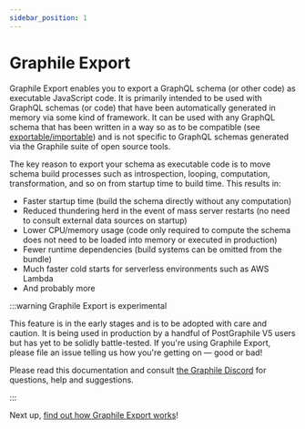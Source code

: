 ```yaml
---
sidebar_position: 1
---
```


# Graphile Export

Graphile Export enables you to export a GraphQL schema (or other code) as
executable JavaScript code. It is primarily intended to be used with GraphQL
schemas (or code) that have been automatically generated in memory via some
kind of framework. It can be used with any GraphQL schema that has been written
in a way so as to be compatible (see [exportable/importable](./exportable.md))
and is not specific to GraphQL schemas generated via the Graphile suite of open
source tools.

The key reason to export your schema as executable code is to move schema build
processes such as introspection, looping, computation, transformation, and so
on from startup time to build time. This results in:

- Faster startup time (build the schema directly without any computation)
- Reduced thundering herd in the event of mass server restarts (no need to consult external data sources on startup)
- Lower CPU/memory usage (code only required to compute the schema does not need to be loaded into memory or executed in production)
- Fewer runtime dependencies (build systems can be omitted from the bundle)
- Much faster cold starts for serverless environments such as AWS Lambda
- And probably more

:::warning Graphile Export is experimental

This feature is in the early stages and is to be adopted with care and caution.
It is being used in production by a handful of PostGraphile V5 users but has
yet to be solidly battle-tested. If you're using Graphile Export, please
file an issue telling us how you're getting on &mdash; good or bad!

Please read this documentation and consult [the Graphile
Discord](https://discord.gg/graphile) for questions, help and suggestions.

:::

Next up, [find out how Graphile Export works](./how-it-works.md)!
